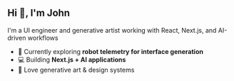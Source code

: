 ## Hi 👋, I'm John

I'm a UI engineer and generative artist working with React, Next.js, and AI-driven workflows

- 🌱 Currently exploring **robot telemetry for interface generation**
- 💻 Building **Next.js + AI applications**
- 🎨 Love generative art & design systems
